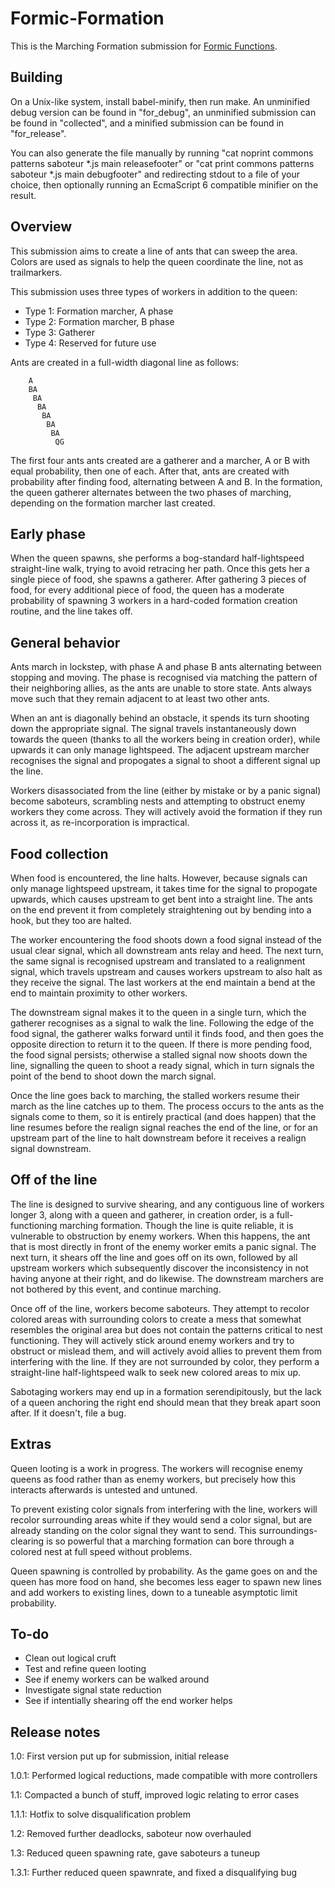 Formic-Formation
======

This is the Marching Formation submission for [Formic Functions](https://codegolf.stackexchange.com/questions/135102/formic-functions-ant-queen-of-the-hill-contest). 

Building
------

On a Unix-like system, install babel-minify, then run make. An unminified debug version can be found in "for\_debug", an unminified submission can be found in "collected", and a minified submission can be found in "for\_release". 

You can also generate the file manually by running "cat noprint commons patterns saboteur *.js main releasefooter" or "cat print commons patterns saboteur *.js main debugfooter" and redirecting stdout to a file of your choice, then optionally running an EcmaScript 6 compatible minifier on the result. 

Overview
------

This submission aims to create a line of ants that can sweep the area. Colors are used as signals to help the queen coordinate the line, not as trailmarkers. 

This submission uses three types of workers in addition to the queen:

*    Type 1: Formation marcher, A phase
*    Type 2: Formation marcher, B phase
*    Type 3: Gatherer
*    Type 4: Reserved for future use

Ants are created in a full-width diagonal line as follows: 

        A
        BA
         BA
          BA
           BA
            BA
             BA
              QG

The first four ants ants created are a gatherer and a marcher, A or B with equal probability, then one of each. After that, ants are created with probability after finding food, alternating between A and B. In the formation, the queen gatherer alternates between the two phases of marching, depending on the formation marcher last created. 

Early phase
------

When the queen spawns, she performs a bog-standard half-lightspeed straight-line walk, trying to avoid retracing her path. Once this gets her a single piece of food, she spawns a gatherer. After gathering 3 pieces of food, for every additional piece of food, the queen has a moderate probability of spawning 3 workers in a hard-coded formation creation routine, and the line takes off. 

General behavior
------

Ants march in lockstep, with phase A and phase B ants alternating between stopping and moving. The phase is recognised via matching the pattern of their neighboring allies, as the ants are unable to store state. Ants always move such that they remain adjacent to at least two other ants. 

When an ant is diagonally behind an obstacle, it spends its turn shooting down the appropriate signal. The signal travels instantaneously down towards the queen (thanks to all the workers being in creation order), while upwards it can only manage lightspeed. The adjacent upstream marcher recognises the signal and propogates a signal to shoot a different signal up the line. 

Workers disassociated from the line (either by mistake or by a panic signal) become saboteurs, scrambling nests and attempting to obstruct enemy workers they come across. They will actively avoid the formation if they run across it, as re-incorporation is impractical. 

Food collection
------

When food is encountered, the line halts. However, because signals can only manage lightspeed upstream, it takes time for the signal to propogate upwards, which causes upstream to get bent into a straight line. The ants on the end prevent it from completely straightening out by bending into a hook, but they too are halted. 

The worker encountering the food shoots down a food signal instead of the usual clear signal, which all downstream ants relay and heed. The next turn, the same signal is recognised upstream and translated to a realignment signal, which travels upstream and causes workers upstream to also halt as they receive the signal. The last workers at the end maintain a bend at the end to maintain proximity to other workers. 

The downstream signal makes it to the queen in a single turn, which the gatherer recognises as a signal to walk the line. Following the edge of the food signal, the gatherer walks forward until it finds food, and then goes the opposite direction to return it to the queen. If there is more pending food, the food signal persists; otherwise a stalled signal now shoots down the line, signalling the queen to shoot a ready signal, which in turn signals the point of the bend to shoot down the march signal. 

Once the line goes back to marching, the stalled workers resume their march as the line catches up to them. The process occurs to the ants as the signals come to them, so it is entirely practical (and does happen) that the line resumes before the realign signal reaches the end of the line, or for an upstream part of the line to halt downstream before it receives a realign signal downstream. 

Off of the line
------

The line is designed to survive shearing, and any contiguous line of workers longer 3, along with a queen and gatherer, in creation order, is a full-functioning marching formation. Though the line is quite reliable, it is vulnerable to obstruction by enemy workers. When this happens, the ant that is most directly in front of the enemy worker emits a panic signal. The next turn, it shears off the line and goes off on its own, followed by all upstream workers which subsequently discover the inconsistency in not having anyone at their right, and do likewise. The downstream marchers are not bothered by this event, and continue marching. 

Once off of the line, workers become saboteurs. They attempt to recolor colored areas with surrounding colors to create a mess that somewhat resembles the original area but does not contain the patterns critical to nest functioning. They will actively stick around enemy workers and try to obstruct or mislead them, and will actively avoid allies to prevent them from interfering with the line. If they are not surrounded by color, they perform a straight-line half-lightspeed walk to seek new colored areas to mix up. 

Sabotaging workers may end up in a formation serendipitously, but the lack of a queen anchoring the right end should mean that they break apart soon after. If it doesn't, file a bug. 

Extras 
------

Queen looting is a work in progress. The workers will recognise enemy queens as food rather than as enemy workers, but precisely how this interacts afterwards is untested and untuned. 

To prevent existing color signals from interfering with the line, workers will recolor surrounding areas white if they would send a color signal, but are already standing on the color signal they want to send. This surroundings-clearing is so powerful that a marching formation can bore through a colored nest at full speed without problems. 

Queen spawning is controlled by probability. As the game goes on and the queen has more food on hand, she becomes less eager to spawn new lines and add workers to existing lines, down to a tuneable asymptotic limit probability. 

To-do
------

* Clean out logical cruft
* Test and refine queen looting
* See if enemy workers can be walked around
* Investigate signal state reduction
* See if intentially shearing off the end worker helps

Release notes
------

1.0: First version put up for submission, initial release

1.0.1: Performed logical reductions, made compatible with more controllers

1.1: Compacted a bunch of stuff, improved logic relating to error cases

1.1.1: Hotfix to solve disqualification problem

1.2: Removed further deadlocks, saboteur now overhauled

1.3: Reduced queen spawning rate, gave saboteurs a tuneup

1.3.1: Further reduced queen spawnrate, and fixed a disqualifying bug
